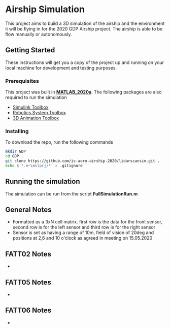 # Airship Simulation

This project aims to build a 3D simulation of the airship and the environment it will be flying in for the 2020 GDP Airship project. The airship is able to be flow manually or autonomously.



## Getting Started

These instructions will get you a copy of the project up and running on your local machine for development and testing purposes.

### Prerequisites

This project was built in **[MATLAB_2020a](https://www.mathworks.com/downloads/web_downloads/download_release?release=R2020a)**. The following packages are also required to run the simulation

- [Simulink Toolbox](https://www.mathworks.com/products/simulink.html)
- [Robotics System Toolbox](https://www.mathworks.com/products/robotics.html)
- [3D Animation Toolbox](https://www.mathworks.com/products/3d-animation.html)

### Installing

To download the repo, run the following commands

```bash
mkdir GDP
cd GDP
git clone https://github.com/ic-aero-airship-2020/lidarscansim.git .
echo $'*.m~\nslprj/*' > .gitignore
```



## Running the simulation

The simulation can be run from the script **FullSimulationRun.m**



## General Notes

- Formatted as a 3xN cell matrix. first row is the data for the front sensor, second row is for the left sensor and third row is for the right sensor
- Sensor is set as having a range of 10m, field of vision of 20deg and positions at 2,6 and 10 o'clock as agreed in meeting on 15.05.2020



## FATT02 Notes

- 

## FATT05 Notes

- 

## FATT06 Notes

- 